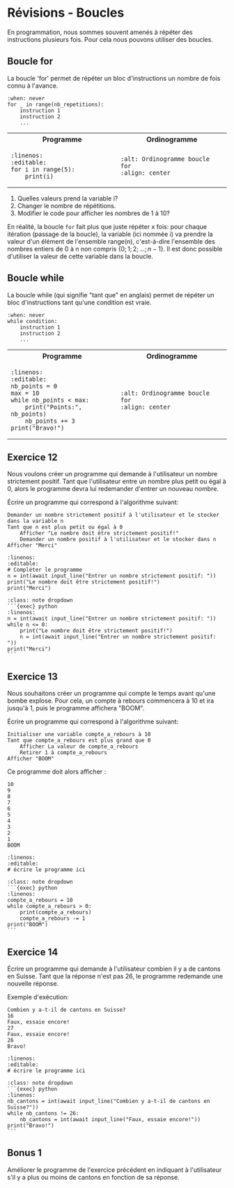 <!-- Copyright 2024 Caroline Blank <caro@c-space.org> -->
<!-- SPDX-License-Identifier: CC-BY-NC-SA-4.0 -->

# Révisions - Boucles

En programmation, nous sommes souvent amenés à répéter des instructions plusieurs
fois. Pour cela nous pouvons utiliser des boucles.

## Boucle for

La boucle 'for' permet de répéter un bloc d'instructions un nombre de fois connu
à l'avance.

```{exec} python
:when: never
for _ in range(nb_repetitions):
    instruction 1
    instruction 2
    ...
```

<table>
<tr>
    <th style="text-align: center">Programme</th>
    <th style="text-align: center">Ordinogramme</th>
</tr>
<tr><td width="50%"; valign="top">

```{exec} python
:linenos:
:editable:
for i in range(5):
    print(i)
```

</td><td>

```{figure} images/for.png
:alt: Ordinogramme boucle for
:align: center
```

</td></tr>
</table>

1. Quelles valeurs prend la variable i?
2. Changer le nombre de répétitions.
3. Modifier le code pour afficher les nombres de 1 à 10?

En réalité, la boucle `for` fait plus que juste répéter x fois: pour
chaque itération (passage de la boucle), la variable (ici nommée i) va prendre
la valeur d'un élément de l'ensemble range(n), c'est-à-dire l'ensemble des
nombres entiers de 0 à n non compris $\{0; 1; 2; ...; n-1\}$. Il est donc
possible d'utiliser la valeur de cette variable dans la boucle.

## Boucle while

La boucle while (qui signifie "tant que" en anglais) permet de répéter un bloc
d'instructions tant qu'une condition est vraie.

```{exec} python
:when: never
while condition:
    instruction 1
    instruction 2
    ...
```

<table>
<tr>
    <th style="text-align: center">Programme</th>
    <th style="text-align: center">Ordinogramme</th>
</tr>
<tr><td width="50%"; valign="top">

```{exec} python
:linenos:
:editable:
nb_points = 0
max = 10
while nb_points < max:
    print("Points:", nb_points)
    nb_points += 3
print("Bravo!")
```

</td><td>

```{figure} images/while.png
:alt: Ordinogramme boucle for
:align: center
```

</td></tr>
</table>

## Exercice 12

Nous voulons créer un programme qui demande à l'utilisateur un nombre
strictement positif. Tant que l'utilisateur entre un nombre plus petit ou égal à
 0, alors le programme devra lui redemander d'entrer un nouveau nombre.

Écrire un programme qui correspond à l'algorithme suivant:

```{code-block} text
Demander un nombre strictement positif à l'utilisateur et le stocker dans la variable n
Tant que n est plus petit ou égal à 0
    Afficher "Le nombre doit être strictement positif!"
    Demander un nombre positif à l'utilisateur et le stocker dans n
Afficher "Merci"
```

```{exec} python
:linenos:
:editable:
# Compléter le programme
n = int(await input_line("Entrer un nombre strictement positif: "))
print("Le nombre doit être strictement positif!")
print("Merci")
```

````{admonition} Solution
:class: note dropdown
```{exec} python
:linenos:
n = int(await input_line("Entrer un nombre strictement positif: "))
while n <= 0:
    print("Le nombre doit être strictement positif!")
    n = int(await input_line("Entrer un nombre strictement positif: "))
print("Merci")
```
````

## Exercice 13

Nous souhaitons créer un programme qui compte le temps avant qu'une bombe
explose. Pour cela, un compte à rebours commencera à 10 et ira jusqu'à 1, puis
le programme affichera "BOOM".

Écrire un programme qui correspond à l'algorithme suivant:

```{code-block} text
Initialiser une variable compte_a_rebours à 10
Tant que compte_a_rebours est plus grand que 0
    Afficher La valeur de compte_a_rebours
    Retirer 1 à compte_a_rebours
Afficher "BOOM"
```

Ce programme doit alors afficher :

```{code-block} text
10
9
8
7
6
5
4
3
2
1
BOOM
```

```{exec} python
:linenos:
:editable:
# écrire le programme ici
```

````{admonition} Solution
:class: note dropdown
```{exec} python
:linenos:
compte_a_rebours = 10
while compte_a_rebours > 0:
    print(compte_a_rebours)
    compte_a_rebours -= 1
print("BOOM")
```
````

## Exercice 14

Écrire un programme qui demande à l'utilisateur combien il y a de cantons en
Suisse. Tant que la réponse n'est pas 26, le programme redemande une nouvelle
réponse.

Exemple d'exécution:

```{code-block} text
Combien y a-t-il de cantons en Suisse?
16
Faux, essaie encore!
27
Faux, essaie encore!
26
Bravo!
```

```{exec} python
:linenos:
:editable:
# écrire le programme ici
```

````{admonition} Solution
:class: note dropdown
```{exec} python
:linenos:
nb_cantons = int(await input_line("Combien y a-t-il de cantons en Suisse?"))
while nb_cantons != 26:
    nb_cantons = int(await input_line("Faux, essaie encore!"))
print("Bravo!")
```
````

## Bonus 1

Améliorer le programme de l'exercice précédent en indiquant à l'utilisateur
s'il y a plus ou moins de cantons en fonction de sa réponse.

